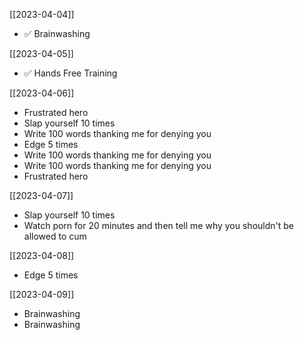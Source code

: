 [[2023-04-04]]
- ✅ Brainwashing 

[[2023-04-05]]
* ✅ Hands Free Training

[[2023-04-06]]
* Frustrated hero
* Slap yourself 10 times
* Write 100 words thanking me for denying you
* Edge 5 times
* Write 100 words thanking me for denying you
* Write 100 words thanking me for denying you
* Frustrated hero

[[2023-04-07]]
* Slap yourself 10 times
* Watch porn for 20 minutes and then tell me why you shouldn't be allowed to cum

[[2023-04-08]]
* Edge 5 times

[[2023-04-09]]
* Brainwashing
* Brainwashing